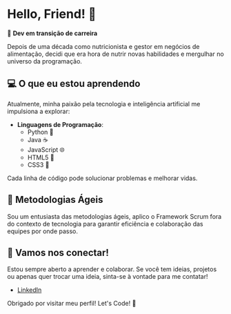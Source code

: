# Hello, Friend! 🌟

🔄 **Dev em transição de carreira**

Depois de uma década como nutricionista e gestor em negócios de alimentação, decidi que era hora de nutrir novas habilidades e mergulhar no universo da programação.

## 💻 O que eu estou aprendendo

Atualmente, minha paixão pela tecnologia e inteligência artificial me impulsiona a explorar:

- **Linguagens de Programação**:
  - Python 🐍
  - Java ☕
  - JavaScript 🌐
  - HTML5 📄
  - CSS3 🎨

Cada linha de código pode solucionar problemas e melhorar vidas.

## 🚀 Metodologias Ágeis

Sou um entusiasta das metodologias ágeis, aplico o Framework Scrum fora do contexto de tecnologia para garantir eficiência e colaboração das equipes por onde passo.

## 🤝 Vamos nos conectar!

Estou sempre aberto a aprender e colaborar. Se você tem ideias, projetos ou apenas quer trocar uma ideia, sinta-se à vontade para me contatar!

- [LinkedIn](https://www.linkedin.com/in/vinicius-toledo-736442253/)

Obrigado por visitar meu perfil! Let's Code! 🚀
